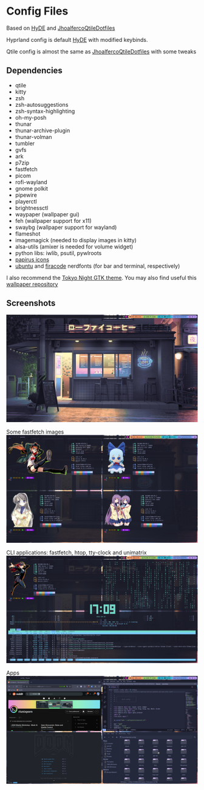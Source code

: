 # Config Files

Based on [HyDE](https://github.com/prasanthrangan/hyprdots) and [JhoalfercoQtileDotfiles](https://github.com/JhonatanFerrer/JhoalfercoQtileDotfiles) 

Hyprland config is default [HyDE](https://github.com/prasanthrangan/hyprdots) with modified keybinds.

Qtile config is almost the same as [JhoalfercoQtileDotfiles](https://github.com/JhonatanFerrer/JhoalfercoQtileDotfiles) with some tweaks

## Dependencies

- qtile
- kitty
- zsh
- zsh-autosuggestions
- zsh-syntax-highlighting
- oh-my-posh
- thunar
- thunar-archive-plugin
- thunar-volman
- tumbler
- gvfs
- ark
- p7zip
- fastfetch
- picom
- rofi-wayland
- gnome polkit
- pipewire
- playerctl
- brightnessctl
- waypaper (wallpaper gui)
- feh (wallpaper support for x11)
- swaybg (wallpaper support for wayland)
- flameshot
- imagemagick (needed to display images in kitty)
- alsa-utils (amixer is needed for volume widget)
- python libs: iwlib, psutil, pywlroots
- [papirus icons](https://www.pling.com/p/1166289)
- [ubuntu](https://github.com/ryanoasis/nerd-fonts/releases/download/v3.2.1/Ubuntu.zip) and [firacode](https://github.com/ryanoasis/nerd-fonts/releases/download/v3.2.1/FiraCode.zip) nerdfonts (for bar and terminal, respectively)

I also recommend the [Tokyo Night GTK theme](https://www.gnome-look.org/p/1681315). You may also find useful this [wallpaper repository](https://github.com/tokyo-night/wallpapers)

## Screenshots
![imagen](https://github.com/Juancholololo/.config/blob/main/Pictures/screenshots/2024-10-16_17-30_1.png)

Some fastfetch images
![imagen](https://github.com/Juancholololo/.config/blob/main/Pictures/screenshots/2024-10-16_16-23.png)

CLI applications: fastfetch, htop, tty-clock and unimatrix
![imagen](https://github.com/Juancholololo/.config/blob/main/Pictures/screenshots/2024-10-16_17-09.png)

Apps
![imagen](https://github.com/Juancholololo/.config/blob/main/Pictures/screenshots/2024-10-16_17-30.png)
